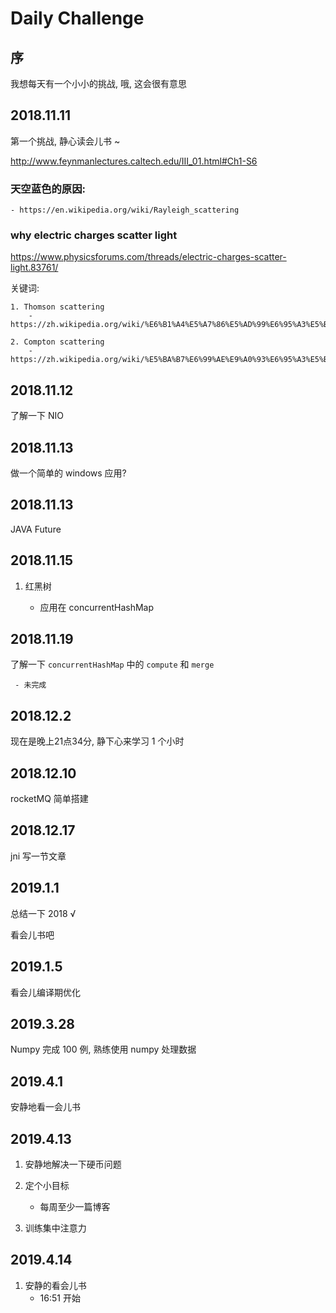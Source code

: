 # Daily Challenge

## 序

我想每天有一个小小的挑战, 哦, 这会很有意思

## 2018.11.11

第一个挑战, 静心读会儿书 ~

http://www.feynmanlectures.caltech.edu/III_01.html#Ch1-S6

### 天空蓝色的原因:

	- https://en.wikipedia.org/wiki/Rayleigh_scattering

### why electric charges scatter light 

https://www.physicsforums.com/threads/electric-charges-scatter-light.83761/

关键词:
	
	1. Thomson scattering
		- https://zh.wikipedia.org/wiki/%E6%B1%A4%E5%A7%86%E5%AD%99%E6%95%A3%E5%B0%84
	
	2. Compton scattering
		- https://zh.wikipedia.org/wiki/%E5%BA%B7%E6%99%AE%E9%A0%93%E6%95%A3%E5%B0%84

## 2018.11.12

了解一下 NIO


## 2018.11.13

做一个简单的 windows 应用?


## 2018.11.13

JAVA Future

## 2018.11.15

1. 红黑树

	- 应用在 concurrentHashMap 

## 2018.11.19

了解一下 `concurrentHashMap` 中的 `compute` 和 `merge`

	 - 未完成

## 2018.12.2

现在是晚上21点34分, 静下心来学习 1 个小时

## 2018.12.10

rocketMQ 简单搭建

## 2018.12.17

jni 写一节文章

## 2019.1.1

总结一下 2018 √

看会儿书吧

## 2019.1.5

看会儿编译期优化

## 2019.3.28

Numpy 完成 100 例, 熟练使用 numpy 处理数据

## 2019.4.1 

安静地看一会儿书

## 2019.4.13

1. 安静地解决一下硬币问题

2. 定个小目标

	- 每周至少一篇博客

3. 训练集中注意力



## 2019.4.14

1. 安静的看会儿书
   - 16:51 开始




